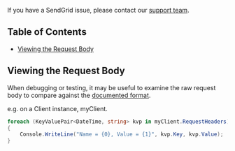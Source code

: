 If you have a SendGrid issue, please contact our [support team](https://support.sendgrid.com).

## Table of Contents

* [Viewing the Request Body](#request-body)

<a name="request-body"></a>
## Viewing the Request Body

When debugging or testing, it may be useful to examine the raw request body to compare against the [documented format](https://sendgrid.com/docs/API_Reference/api_v3.html).

e.g. on a Client instance, myClient.

```csharp
foreach (KeyValuePair<DateTime, string> kvp in myClient.RequestHeaders)
{
    Console.WriteLine("Name = {0}, Value = {1}", kvp.Key, kvp.Value);
}
```
